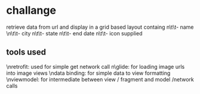 # challange
retrieve data from url and display in a grid based layout containg
   n\t\t- name 
    \n\t\t- city
    n\t\t- state
    n\t\t- end date
    n\t\t- icon supplied

## tools used
\nretrofit: used for simple get network call
n\glide: for loading image urls into image views
\ndata binding: for simple data to view formatting
\nviewmodel: for intermediate between view / fragment and model /network calls